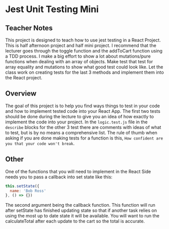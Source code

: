 # Jest Unit Testing Mini

## Teacher Notes

This project is designed to teach how to use jest testing in a React Project. This is half afternoon project and half mini project. I recommend that the lecturer goes through the toggle function and the addToCart function using a TDD process. I make a big effort to show a lot about mutations/pure functions when dealing with an array of objects. Make test that test for array equality and mutations to show what good test could look like. Let the class work on creating tests for the last 3 methods and implement them into the React project.

## Overview

The goal of this project is to help you find ways things to test in your code and how to implement tested code into your React App. The first two tests should be done during the lecture to give you an idea of how exactly to implement the code into your project. In the `logic.test.js` file in the `describe` blocks for the other 3 test there are comments with ideas of what to test, but is by no means a comprehensive list. The rule of thumb when asking if you are done making tests for a function is this, `How confident are you that your code won't break`.

## Other

One of the functions that you will need to implement in the React Side needs you to pass a callback into set state like this:

```javascript
this.setState({
  name: 'Bob Ross'
}, () => {})
```

The second argument being the callback function. This function will run after setState has finished updating state so that if another task relies on using the most up to date state it will be available. You will want to run the calculateTotal after each update to the cart so the total is accurate.